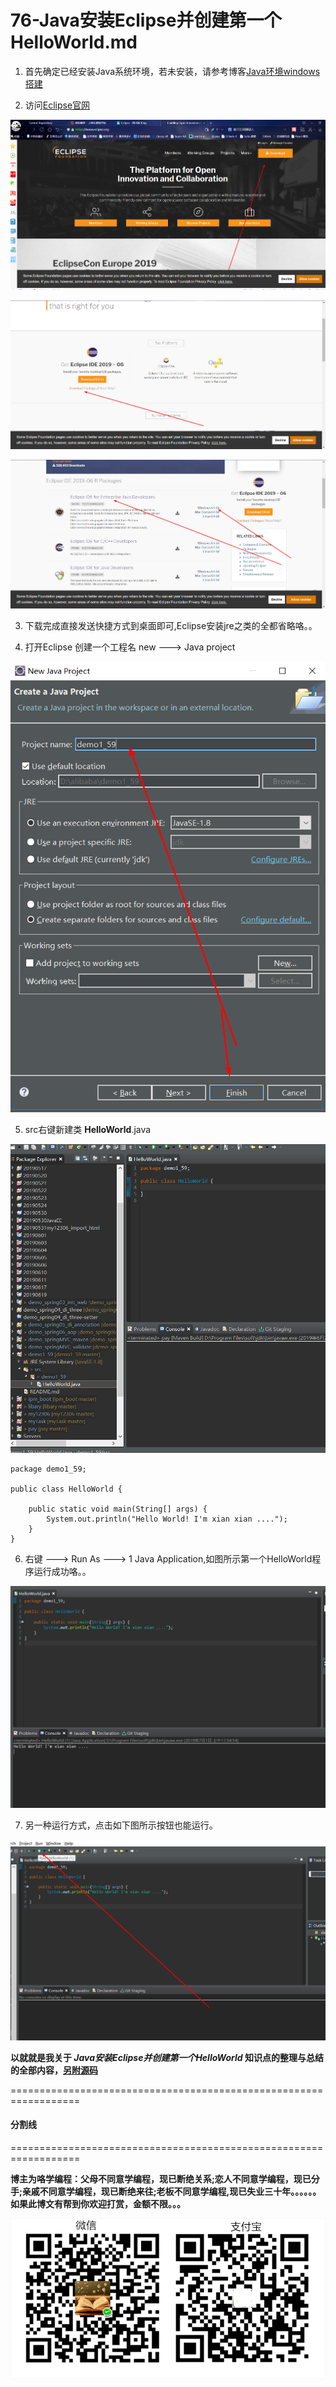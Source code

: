 # 76-Java安装Eclipse并创建第一个HelloWorld.md

1. 首先确定已经安装Java系统环境，若未安装，请参考博客[Java环境windows搭建](https://www.jianshu.com/p/433f70bae3cb)

2. 访问[Eclipse官网](https://www.eclipse.org/)

![](76-Images/1.png)

![](76-Images/2.png)

![](76-Images/3.png)

3. 下载完成直接发送快捷方式到桌面即可,Eclipse安装jre之类的全都省略咯。。

4. 打开Eclipse 创建一个工程名 new ---> Java project

![](76-Images/4.png)

5. src右键新建类 **HelloWorld**.java

![](76-Images/5.png)

```
package demo1_59;

public class HelloWorld {
	
	public static void main(String[] args) {
		System.out.println("Hello World! I'm xian xian ....");
	}
}
```
6. 右键 ---> Run As ---> 1 Java Application,如图所示第一个HelloWorld程序运行成功咯。。

![](76-Images/6.png)

7. 另一种运行方式，点击如下图所示按钮也能运行。

![](76-Images/7.png)



**以就就是我关于 *Java安装Eclipse并创建第一个HelloWorld*  知识点的整理与总结的全部内容，[另附源码](https://github.com/javaobjects/demo1_59)**

==================================================================
#### 分割线
==================================================================

**博主为咯学编程：父母不同意学编程，现已断绝关系;恋人不同意学编程，现已分手;亲戚不同意学编程，现已断绝来往;老板不同意学编程,现已失业三十年。。。。。。如果此博文有帮到你欢迎打赏，金额不限。。。**

![](76-Images/pay.png)